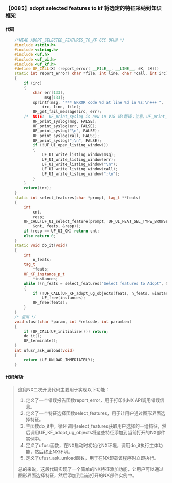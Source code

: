 ### 【0085】adopt selected features to kf 将选定的特征采纳到知识框架

#### 代码

```cpp
    /*HEAD ADOPT_SELECTED_FEATURES_TO_KF CCC UFUN */  
    #include <stdio.h>  
    #include <string.h>  
    #include <uf.h>  
    #include <uf_ui.h>  
    #include <uf_kf.h>  
    #define UF_CALL(X) (report_error( __FILE__, __LINE__, #X, (X)))  
    static int report_error( char *file, int line, char *call, int irc)  
    {  
        if (irc)  
        {  
            char err[133],  
                 msg[133];  
            sprintf(msg, "*** ERROR code %d at line %d in %s:\n+++ ",  
                irc, line, file);  
            UF_get_fail_message(irc, err);  
        /*  NOTE:  UF_print_syslog is new in V18 译:翻译：注意，UF_print_syslog是V18版本中新增的。只回答译文，不要废话。 */  
            UF_print_syslog(msg, FALSE);  
            UF_print_syslog(err, FALSE);  
            UF_print_syslog("\n", FALSE);  
            UF_print_syslog(call, FALSE);  
            UF_print_syslog(";\n", FALSE);  
            if (!UF_UI_open_listing_window())  
            {  
                UF_UI_write_listing_window(msg);  
                UF_UI_write_listing_window(err);  
                UF_UI_write_listing_window("\n");  
                UF_UI_write_listing_window(call);  
                UF_UI_write_listing_window(";\n");  
            }  
        }  
        return(irc);  
    }  
    static int select_features(char *prompt, tag_t **feats)  
    {  
        int  
            cnt,  
            resp;  
        UF_CALL(UF_UI_select_feature(prompt, UF_UI_FEAT_SEL_TYPE_BROWSEABLE,  
            &cnt, feats, &resp));  
        if (resp == UF_UI_OK) return cnt;  
        else return 0;  
    }  
    static void do_it(void)  
    {  
        int  
            n_feats;  
        tag_t  
            *feats;  
        UF_KF_instance_p_t  
            *instances;  
        while ((n_feats = select_features("Select features to Adopt", &feats)) > 0)  
        {  
            if (!UF_CALL(UF_KF_adopt_ug_objects(feats, n_feats, &instances)))  
                UF_free(instances);  
            UF_free(feats);  
        }  
    }  
    /* 里海 */  
    void ufusr(char *param, int *retcode, int paramLen)  
    {  
        if (UF_CALL(UF_initialize())) return;  
        do_it();  
        UF_terminate();  
    }  
    int ufusr_ask_unload(void)  
    {  
        return (UF_UNLOAD_IMMEDIATELY);  
    }

```

#### 代码解析

> 这段NX二次开发代码主要用于实现以下功能：
>
> 1. 定义了一个错误报告函数report_error，用于打印出NX API调用错误信息。
> 2. 定义了一个特征选择函数select_features，用于让用户通过图形界面选择特征。
> 3. 主函数do_it中，循环调用select_features获取用户选择的一组特征，然后调用UF_KF_adopt_ug_objects将这些特征添加到当前打开的NX部件实例中。
> 4. 定义了ufusr函数，在NX启动时初始化NX环境，调用do_it执行主体功能，然后终止NX环境。
> 5. 定义了ufusr_ask_unload函数，用于在NX卸载该程序时立即执行。
>
> 总的来说，这段代码实现了一个简单的NX特征添加功能，让用户可以通过图形界面选择特征，然后添加到当前打开的NX部件实例中。
>
